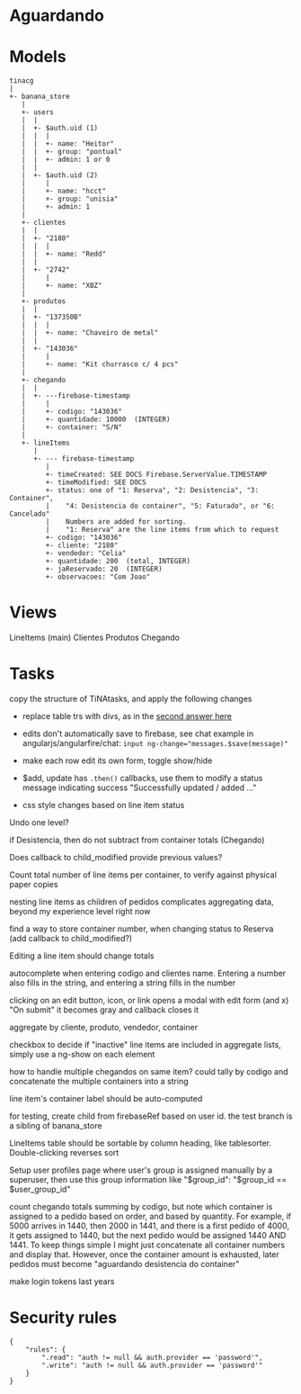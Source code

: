 # Aguardando



# Models

```
tinacg
|
+- banana_store
   |
   +- users
   |  |
   |  +- $auth.uid (1)
   |  |  |
   |  |  +- name: "Heitor"
   |  |  +- group: "pontual"
   |  |  +- admin: 1 or 0
   |  |
   |  +- $auth.uid (2)
   |     |
   |     +- name: "hcct"
   |     +- group: "unisia"
   |     +- admin: 1
   |
   +- clientes
   |  |
   |  +- "2180"
   |  |  |
   |  |  +- name: "Redd"
   |  |
   |  +- "2742"
   |     |
   |     +- name: "XBZ"
   |
   +- produtos
   |  |
   |  +- "137350B"
   |  |  |
   |  |  +- name: "Chaveiro de metal"
   |  |
   |  +- "143036"
   |     |
   |     +- name: "Kit churrasco c/ 4 pcs"
   |
   +- chegando
   |  |
   |  +- ---firebase-timestamp
   |     |
   |     +- codigo: "143036"
   |     +- quantidade: 10000  (INTEGER)
   |     +- container: "S/N"
   |  
   +- lineItems
      |
      +- --- firebase-timestamp
         |
         +- timeCreated: SEE DOCS Firebase.ServerValue.TIMESTAMP
         +- timeModified: SEE DOCS
         +- status: one of "1: Reserva", "2: Desistencia", "3: Container",
         |    "4: Desistencia do container", "5: Faturado", or "6: Cancelado"
         |    Numbers are added for sorting.
         |    "1: Reserva" are the line items from which to request
         +- codigo: "143036"
         +- cliente: "2180"
         +- vendedor: "Celia"
         +- quantidade: 200  (total, INTEGER)
         +- jaReservado: 20  (INTEGER)
         +- observacoes: "Com Joao"
```         

# Views

LineItems (main)
Clientes
Produtos
Chegando

# Tasks

copy the structure of TiNAtasks, and apply the following changes

* replace table trs with divs, as in the [second answer here](http://stackoverflow.com/questions/4035966/create-a-html-table-where-each-tr-is-a-form)

* edits don't automatically save to firebase, see chat example in angularjs/angularfire/chat: `input ng-change="messages.$save(message)"`

* make each row edit its own form, toggle show/hide

* $add, update has `.then()` callbacks, use them to modify a status message indicating success "Successfully updated / added ..."

* css style changes based on line item status

Undo one level?

if Desistencia, then do not subtract from container totals (Chegando)

Does callback to child_modified provide previous values?

Count total number of line items per container, to verify against physical
paper copies

nesting line items as children of pedidos complicates aggregating data, beyond
my experience level right now

find a way to store container number, when changing status to Reserva (add
callback to child_modified?)

Editing a line item should change totals

autocomplete when entering codigo and clientes name. Entering a number also
fills in the string, and entering a string fills in the number

clicking on an edit button, icon, or link opens a modal with edit form (and x)
"On submit" it becomes gray and callback closes it

aggregate by cliente, produto, vendedor, container

checkbox to decide if "inactive" line items are included in aggregate lists,
simply use a ng-show on each element

how to handle multiple chegandos on same item? could tally by codigo and
concatenate the multiple containers into a string

line item's container label should be auto-computed

for testing, create child from firebaseRef based on user id.
the test branch is a sibling of banana_store

LineItems table should be sortable by column heading, like tablesorter.
Double-clicking reverses sort

Setup user profiles page where user's group is assigned manually by a
superuser, then use this group information like
"$group_id": "$group_id == $user_group_id"

count chegando totals summing by codigo, but note which container is assigned
to a pedido based on order, and based by quantity. For example, if 5000 arrives
in 1440, then 2000 in 1441, and there is a first pedido of 4000, it gets
assigned to 1440, but the next pedido would be assigned 1440 AND 1441. To keep
things simple I might just concatenate all container numbers and display that.
However, once the container amount is exhausted, later pedidos must become
"aguardando desistencia do container"

make login tokens last years

# Security rules

```
{
    "rules": {
        ".read": "auth != null && auth.provider == 'password'",
        ".write": "auth != null && auth.provider == 'password'"
    }
}
```
